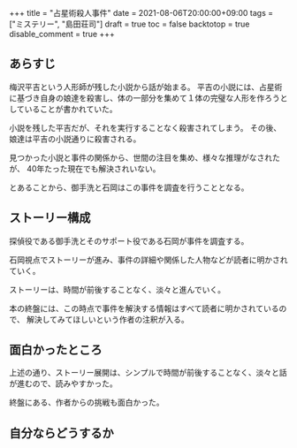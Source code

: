 +++
title = "占星術殺人事件"
date = 2021-08-06T20:00:00+09:00
tags = ["ミステリー", "島田荘司"]
draft = true
toc = false
backtotop = true
disable_comment = true
+++


## あらすじ
梅沢平吉という人形師が残した小説から話が始まる。
平吉の小説には、占星術に基づき自身の娘達を殺害し、体の一部分を集めて１体の完璧な人形を作ろうとしていることが書かれていた。

小説を残した平吉だが、それを実行することなく殺害されてしまう。
その後、娘達は平吉の小説通りに殺害される。

見つかった小説と事件の関係から、世間の注目を集め、様々な推理がなされたが、
40年たった現在でも解決されいない。

とあることから、御手洗と石岡はこの事件を調査を行うこととなる。

## ストーリー構成
探偵役である御手洗とそのサポート役である石岡が事件を調査する。

石岡視点でストーリーが進み、事件の詳細や関係した人物などが読者に明かされていく。

ストーリーは、時間が前後することなく、淡々と進んでいく。

本の終盤には、この時点で事件を解決する情報はすべて読者に明かされているので、
解決してみてほしいという作者の注釈が入る。

## 面白かったところ
上述の通り、ストーリー展開は、シンプルで時間が前後することなく、淡々と話が進むので、読みやすかった。

終盤にある、作者からの挑戦も面白かった。

## 自分ならどうするか


